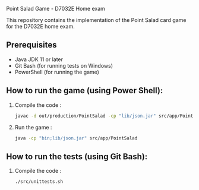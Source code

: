  Point Salad Game - D7032E Home exam

This repository contains the implementation of the Point Salad card game for the D7032E home exam.

## Prerequisites

- Java JDK 11 or later
- Git Bash (for running tests on Windows)
- PowerShell (for running the game)

## How to run the game (using Power Shell):

1. Compile the code :
   ```bash
   javac -d out/production/PointSalad -cp "lib/json.jar" src/app/PointSalad.java src/**/*.java

2. Run the game :
   ```bash
   java -cp "bin;lib/json.jar" src/app/PointSalad

## How to run the tests (using Git Bash):

1. Compile the code :
   ```bash
   ./src/unittests.sh
